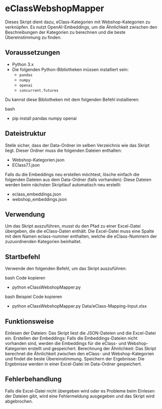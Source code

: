 # eClassWebshopMapper

Dieses Skript dient dazu, eClass-Kategorien mit Webshop-Kategorien zu verknüpfen. Es nutzt OpenAI-Embeddings, um die Ähnlichkeit zwischen den Beschreibungen der Kategorien zu berechnen und die beste Übereinstimmung zu finden.

## Voraussetzungen

- Python 3.x
- Die folgenden Python-Bibliotheken müssen installiert sein:
  - `pandas`
  - `numpy`
  - `openai`
  - `concurrent.futures`

Du kannst diese Bibliotheken mit dem folgenden Befehl installieren:

bash
  - pip install pandas numpy openai

## Dateistruktur
Stelle sicher, dass der Data-Ordner im selben Verzeichnis wie das Skript liegt. Dieser Ordner muss die folgenden Dateien enthalten:
  - Webshop-Kategorien.json
  - EClass7.1.json

Falls du die Embeddings neu erstellen möchtest, lösche einfach die folgenden Dateien aus dem Data-Ordner (falls vorhanden):
Diese Dateien werden beim nächsten Skriptlauf automatisch neu erstellt:
  - eclass_embeddings.json
  - webshop_embeddings.json


## Verwendung
Um das Skript auszuführen, musst du den Pfad zu einer Excel-Datei übergeben, die die eClass-Daten enthält. Die Excel-Datei muss eine Spalte mit dem Namen eclass-nummer enthalten, welche die eClass-Nummern der zuzuordnenden Kategorien beinhaltet.

## Startbefehl
Verwende den folgenden Befehl, um das Skript auszuführen:

bash
Code kopieren
  - python eClassWebshopMapper.py <Pfad zur Excel-Datei>

bash
Beispiel
Code kopieren
  - python eClassWebshopMapper.py Data/eClass-Mapping-Input.xlsx

## Funktionsweise
Einlesen der Dateien: Das Skript liest die JSON-Dateien und die Excel-Datei ein.
Erstellen der Embeddings: Falls die Embeddings-Dateien nicht vorhanden sind, werden die Embeddings für die eClass- und Webshop-Kategorien erstellt und gespeichert.
Berechnung der Ähnlichkeit: Das Skript berechnet die Ähnlichkeit zwischen den eClass- und Webshop-Kategorien und findet die beste Übereinstimmung.
Speichern der Ergebnisse: Die Ergebnisse werden in einer Excel-Datei im Data-Ordner gespeichert.

## Fehlerbehandlung
Falls die Excel-Datei nicht übergeben wird oder es Probleme beim Einlesen der Dateien gibt, wird eine Fehlermeldung ausgegeben und das Skript wird abgebrochen.
